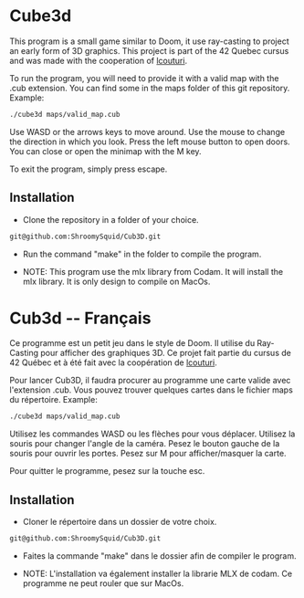 # Cube3d

This program is a small game similar to Doom, it use ray-casting to project an early form of 3D graphics. This project is part of the 42 Quebec cursus and was made with 
the cooperation of [lcouturi](https://github.com/lcouturi).

To run the program, you will need to provide it with a valid map with the .cub extension. You can find some in the maps folder of this git repository.
Example:
```bash
./cube3d maps/valid_map.cub
```
Use WASD or the arrows keys to move around. Use the mouse to change the direction in which you look. Press the left mouse button to open doors. You can close or open
the minimap with the M key.

To exit the program, simply press escape.

## Installation

- Clone the repository in a folder of your choice.

```bash
git@github.com:ShroomySquid/Cub3D.git
```

- Run the command "make" in the folder to compile the program.

- NOTE: This program use the mlx library from Codam. It will install the mlx library. It is only design to compile on MacOs.

# Cub3d -- Français

Ce programme est un petit jeu dans le style de Doom. Il utilise du Ray-Casting pour afficher des graphiques 3D. Ce projet fait partie du cursus de 42 Québec
et à été fait avec la coopération de [lcouturi](https://github.com/lcouturi).

Pour lancer Cub3D, il faudra procurer au programme une carte valide avec l'extension .cub. Vous pouvez trouver quelques cartes dans le fichier maps du répertoire.
Example:
```bash
./cube3d maps/valid_map.cub
```

Utilisez les commandes WASD ou les flèches pour vous déplacer. Utilisez la souris pour changer l'angle de la caméra. Pesez le bouton gauche de la souris pour ouvrir les
portes. Pesez sur M pour afficher/masquer la carte.

Pour quitter le programme, pesez sur la touche esc.

## Installation

- Cloner le répertoire dans un dossier de votre choix.

```bash
git@github.com:ShroomySquid/Cub3D.git
```

- Faites la commande "make" dans le dossier afin de compiler le program.

- NOTE: L'installation va également installer la librarie MLX de codam. Ce programme ne peut rouler que sur MacOs.

